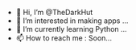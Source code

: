 - 👋 Hi, I’m @TheDarkHut
- 👀 I’m interested in making apps ...
- 🌱 I’m currently learning Python ...
- 📫 How to reach me : Soon...

<!---
TheDarkHut/TheDarkHut is a ✨ special ✨ repository because its `README.md` (this file) appears on your GitHub profile.
You can click the Preview link to take a look at your changes.
--->
